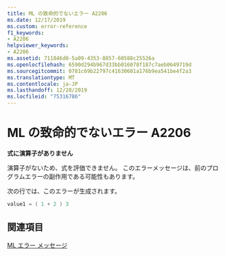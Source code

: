 ```yaml
---
title: ML の致命的でないエラー A2206
ms.date: 12/17/2019
ms.custom: error-reference
f1_keywords:
- A2206
helpviewer_keywords:
- A2206
ms.assetid: 711846d0-5a09-4353-8857-60588c25526a
ms.openlocfilehash: 6590d294b967d33bb016078f187c7aeb0649719d
ms.sourcegitcommit: 0781c69b22797c41630601a176b9ea541be4f2a3
ms.translationtype: MT
ms.contentlocale: ja-JP
ms.lasthandoff: 12/20/2019
ms.locfileid: "75316786"
---
```

# <a name="ml-nonfatal-error-a2206"></a>ML の致命的でないエラー A2206

**式に演算子がありません**

演算子がないため、式を評価できません。 このエラーメッセージは、前のプログラムエラーの副作用である可能性もあります。

次の行では、このエラーが生成されます。

```asm
value1 = ( 1 + 2 ) 3
```

## <a name="see-also"></a>関連項目

[ML エラー メッセージ](ml-error-messages.md)
